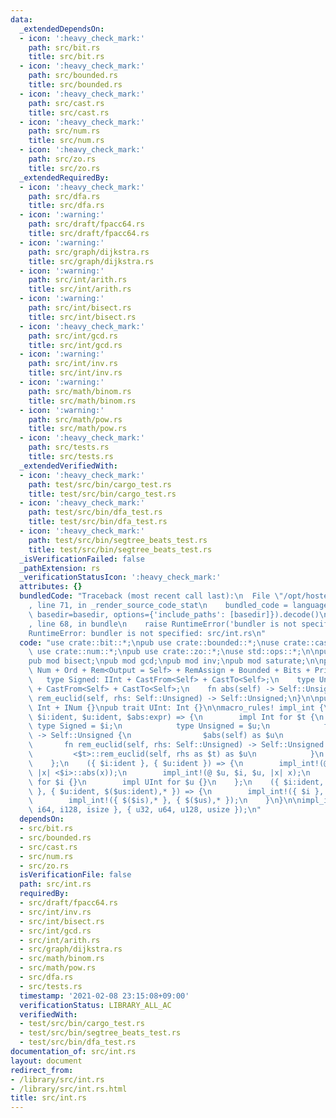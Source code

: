 ```yaml
---
data:
  _extendedDependsOn:
  - icon: ':heavy_check_mark:'
    path: src/bit.rs
    title: src/bit.rs
  - icon: ':heavy_check_mark:'
    path: src/bounded.rs
    title: src/bounded.rs
  - icon: ':heavy_check_mark:'
    path: src/cast.rs
    title: src/cast.rs
  - icon: ':heavy_check_mark:'
    path: src/num.rs
    title: src/num.rs
  - icon: ':heavy_check_mark:'
    path: src/zo.rs
    title: src/zo.rs
  _extendedRequiredBy:
  - icon: ':heavy_check_mark:'
    path: src/dfa.rs
    title: src/dfa.rs
  - icon: ':warning:'
    path: src/draft/fpacc64.rs
    title: src/draft/fpacc64.rs
  - icon: ':warning:'
    path: src/graph/dijkstra.rs
    title: src/graph/dijkstra.rs
  - icon: ':warning:'
    path: src/int/arith.rs
    title: src/int/arith.rs
  - icon: ':warning:'
    path: src/int/bisect.rs
    title: src/int/bisect.rs
  - icon: ':heavy_check_mark:'
    path: src/int/gcd.rs
    title: src/int/gcd.rs
  - icon: ':warning:'
    path: src/int/inv.rs
    title: src/int/inv.rs
  - icon: ':warning:'
    path: src/math/binom.rs
    title: src/math/binom.rs
  - icon: ':warning:'
    path: src/math/pow.rs
    title: src/math/pow.rs
  - icon: ':heavy_check_mark:'
    path: src/tests.rs
    title: src/tests.rs
  _extendedVerifiedWith:
  - icon: ':heavy_check_mark:'
    path: test/src/bin/cargo_test.rs
    title: test/src/bin/cargo_test.rs
  - icon: ':heavy_check_mark:'
    path: test/src/bin/dfa_test.rs
    title: test/src/bin/dfa_test.rs
  - icon: ':heavy_check_mark:'
    path: test/src/bin/segtree_beats_test.rs
    title: test/src/bin/segtree_beats_test.rs
  _isVerificationFailed: false
  _pathExtension: rs
  _verificationStatusIcon: ':heavy_check_mark:'
  attributes: {}
  bundledCode: "Traceback (most recent call last):\n  File \"/opt/hostedtoolcache/Python/3.9.1/x64/lib/python3.9/site-packages/onlinejudge_verify/documentation/build.py\"\
    , line 71, in _render_source_code_stat\n    bundled_code = language.bundle(stat.path,\
    \ basedir=basedir, options={'include_paths': [basedir]}).decode()\n  File \"/opt/hostedtoolcache/Python/3.9.1/x64/lib/python3.9/site-packages/onlinejudge_verify/languages/user_defined.py\"\
    , line 68, in bundle\n    raise RuntimeError('bundler is not specified: {}'.format(path.as_posix()))\n\
    RuntimeError: bundler is not specified: src/int.rs\n"
  code: "use crate::bit::*;\npub use crate::bounded::*;\nuse crate::cast::*;\npub\
    \ use crate::num::*;\npub use crate::zo::*;\nuse std::ops::*;\n\npub mod arith;\n\
    pub mod bisect;\npub mod gcd;\npub mod inv;\npub mod saturate;\n\npub trait Int:\
    \ Num + Ord + Rem<Output = Self> + RemAssign + Bounded + Bits + PrimCast {\n \
    \   type Signed: IInt + CastFrom<Self> + CastTo<Self>;\n    type Unsigned: UInt\
    \ + CastFrom<Self> + CastTo<Self>;\n    fn abs(self) -> Self::Unsigned;\n    fn\
    \ rem_euclid(self, rhs: Self::Unsigned) -> Self::Unsigned;\n}\n\npub trait IInt:\
    \ Int + INum {}\npub trait UInt: Int {}\n\nmacro_rules! impl_int {\n    (@ $t:ident,\
    \ $i:ident, $u:ident, $abs:expr) => {\n        impl Int for $t {\n           \
    \ type Signed = $i;\n            type Unsigned = $u;\n            fn abs(self)\
    \ -> Self::Unsigned {\n                $abs(self) as $u\n            }\n     \
    \       fn rem_euclid(self, rhs: Self::Unsigned) -> Self::Unsigned {\n       \
    \         <$t>::rem_euclid(self, rhs as $t) as $u\n            }\n        }\n\
    \    };\n    ({ $i:ident }, { $u:ident }) => {\n        impl_int!(@ $i, $i, $u,\
    \ |x| <$i>::abs(x));\n        impl_int!(@ $u, $i, $u, |x| x);\n        impl IInt\
    \ for $i {}\n        impl UInt for $u {}\n    };\n    ({ $i:ident, $($is:ident),*\
    \ }, { $u:ident, $($us:ident),* }) => {\n        impl_int!({ $i }, { $u });\n\
    \        impl_int!({ $($is),* }, { $($us),* });\n    }\n}\n\nimpl_int!({ i32,\
    \ i64, i128, isize }, { u32, u64, u128, usize });\n"
  dependsOn:
  - src/bit.rs
  - src/bounded.rs
  - src/cast.rs
  - src/num.rs
  - src/zo.rs
  isVerificationFile: false
  path: src/int.rs
  requiredBy:
  - src/draft/fpacc64.rs
  - src/int/inv.rs
  - src/int/bisect.rs
  - src/int/gcd.rs
  - src/int/arith.rs
  - src/graph/dijkstra.rs
  - src/math/binom.rs
  - src/math/pow.rs
  - src/dfa.rs
  - src/tests.rs
  timestamp: '2021-02-08 23:15:08+09:00'
  verificationStatus: LIBRARY_ALL_AC
  verifiedWith:
  - test/src/bin/cargo_test.rs
  - test/src/bin/segtree_beats_test.rs
  - test/src/bin/dfa_test.rs
documentation_of: src/int.rs
layout: document
redirect_from:
- /library/src/int.rs
- /library/src/int.rs.html
title: src/int.rs
---
```

